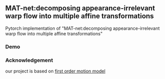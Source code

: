 ## MAT-net:decomposing appearance-irrelevant warp flow into multiple affine transformations
Pytorch implementation of "MAT-net:decomposing appearance-irrelevant warp flow into multiple affine transformations"

### Demo

### Acknowledgement
our project is based on [first order motion model](https://github.com/AliaksandrSiarohin/first-order-model)

